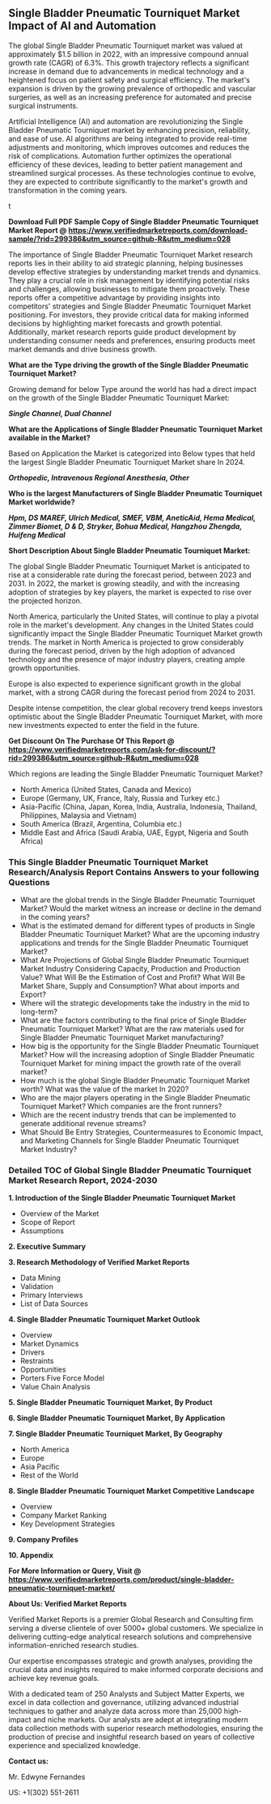 <h2>Single Bladder Pneumatic Tourniquet Market Impact of AI and Automation</h2><p>The global Single Bladder Pneumatic Tourniquet market was valued at approximately $1.5 billion in 2022, with an impressive compound annual growth rate (CAGR) of 6.3%. This growth trajectory reflects a significant increase in demand due to advancements in medical technology and a heightened focus on patient safety and surgical efficiency. The market's expansion is driven by the growing prevalence of orthopedic and vascular surgeries, as well as an increasing preference for automated and precise surgical instruments.</p><p>Artificial Intelligence (AI) and automation are revolutionizing the Single Bladder Pneumatic Tourniquet market by enhancing precision, reliability, and ease of use. AI algorithms are being integrated to provide real-time adjustments and monitoring, which improves outcomes and reduces the risk of complications. Automation further optimizes the operational efficiency of these devices, leading to better patient management and streamlined surgical processes. As these technologies continue to evolve, they are expected to contribute significantly to the market's growth and transformation in the coming years.</p>t</p><p id="" class=""><strong>Download Full PDF Sample Copy of Single Bladder Pneumatic Tourniquet Market Report @ <a href="https://www.verifiedmarketreports.com/download-sample/?rid=299386&utm_source=github-R&utm_medium=028" target="_blank">https://www.verifiedmarketreports.com/download-sample/?rid=299386&utm_source=github-R&utm_medium=028</a></strong></p><p>The importance of&nbsp;Single Bladder Pneumatic Tourniquet Market research reports lies in their ability to aid strategic planning, helping businesses develop effective strategies by understanding market trends and dynamics. They play a crucial role in risk management by identifying potential risks and challenges, allowing businesses to mitigate them proactively. These reports offer a competitive advantage by providing insights into competitors' strategies and Single Bladder Pneumatic Tourniquet Market positioning. For investors, they provide critical data for making informed decisions by highlighting market forecasts and growth potential. Additionally, market research reports guide product development by understanding consumer needs and preferences, ensuring products meet market demands and drive business growth.</p><p><strong>What are the&nbsp;Type driving the growth of the Single Bladder Pneumatic Tourniquet Market?</strong></p><p id="" class="">Growing demand for below Type around the world has had a direct impact on the growth of the Single Bladder Pneumatic Tourniquet Market:</p><em><strong>Single Channel, Dual Channel</strong></em></p><strong>What are the&nbsp;Applications&nbsp;of Single Bladder Pneumatic Tourniquet Market available in the Market?</strong></p><p id="" class="">Based on Application the Market is categorized into Below types that held the largest Single Bladder Pneumatic Tourniquet Market share In 2024.</p><em><strong>Orthopedic, Intravenous Regional Anesthesia, Other</strong></em></p><strong>Who is the largest Manufacturers of Single Bladder Pneumatic Tourniquet Market worldwide?</strong></p><p><em><strong>Hpm, DS MAREF, Ulrich Medical, SMEF, VBM, AneticAid, Hema Medical, Zimmer Biomet, D & D, Stryker, Bohua Medical, Hangzhou Zhengda, Huifeng Medical</strong></em></p><p id="" class=""><strong>Short Description About Single Bladder Pneumatic Tourniquet Market:</strong></p><p>The global Single Bladder Pneumatic Tourniquet Market is anticipated to rise at a considerable rate during the forecast period, between 2023 and 2031. In 2022, the market is growing steadily, and with the increasing adoption of strategies by key players, the market is expected to rise over the projected horizon.</p><p>North America, particularly the United States, will continue to play a pivotal role in the market's development. Any changes in the United States could significantly impact the Single Bladder Pneumatic Tourniquet Market growth trends. The market in North America is projected to grow considerably during the forecast period, driven by the high adoption of advanced technology and the presence of major industry players, creating ample growth opportunities.</p><p>Europe is also expected to experience significant growth in the global market, with a strong CAGR during the forecast period from 2024 to 2031.</p><p>Despite intense competition, the clear global recovery trend keeps investors optimistic about the Single Bladder Pneumatic Tourniquet Market, with more new investments expected to enter the field in the future.</p><p id="" class=""><strong>Get Discount On The Purchase Of This Report @ <a href="https://www.verifiedmarketreports.com/ask-for-discount/?rid=299386&utm_source=github-R&utm_medium=028" target="_blank">https://www.verifiedmarketreports.com/ask-for-discount/?rid=299386&utm_source=github-R&utm_medium=028</a></strong></p>Which regions are leading the Single Bladder Pneumatic Tourniquet Market?</p><ul><li>North America (United States, Canada and Mexico)</li><li>Europe (Germany, UK, France, Italy, Russia and Turkey etc.)</li><li>Asia-Pacific (China, Japan, Korea, India, Australia, Indonesia, Thailand, Philippines, Malaysia and Vietnam)</li><li>South America (Brazil, Argentina, Columbia etc.)</li><li>Middle East and Africa (Saudi Arabia, UAE, Egypt, Nigeria and South Africa)</li></ul><h3 id="" class="">This Single Bladder Pneumatic Tourniquet Market Research/Analysis Report Contains Answers to your following Questions</h3><ul><li>What are the global trends in the Single Bladder Pneumatic Tourniquet Market? Would the market witness an increase or decline in the demand in the coming years?</li><li>What is the estimated demand for different types of products in Single Bladder Pneumatic Tourniquet Market? What are the upcoming industry applications and trends for the Single Bladder Pneumatic Tourniquet Market?</li><li>What Are Projections of Global Single Bladder Pneumatic Tourniquet Market Industry Considering Capacity, Production and Production Value? What Will Be the Estimation of Cost and Profit? What Will Be Market Share, Supply and Consumption? What about imports and Export?</li><li>Where will the strategic developments take the industry in the mid to long-term?</li><li>What are the factors contributing to the final price of Single Bladder Pneumatic Tourniquet Market? What are the raw materials used for Single Bladder Pneumatic Tourniquet Market manufacturing?</li><li>How big is the opportunity for the Single Bladder Pneumatic Tourniquet Market? How will the increasing adoption of Single Bladder Pneumatic Tourniquet Market for mining impact the growth rate of the overall market?</li><li>How much is the global Single Bladder Pneumatic Tourniquet Market worth? What was the value of the market In 2020?</li><li>Who are the major players operating in the Single Bladder Pneumatic Tourniquet Market? Which companies are the front runners?</li><li>Which are the recent industry trends that can be implemented to generate additional revenue streams?</li><li>What Should Be Entry Strategies, Countermeasures to Economic Impact, and Marketing Channels for Single Bladder Pneumatic Tourniquet Market Industry?</li></ul><h3 id="" class="">Detailed TOC of Global Single Bladder Pneumatic Tourniquet Market Research Report, 2024-2030</h3><p id="" class=""><strong>1. Introduction of the Single Bladder Pneumatic Tourniquet Market</strong></p><ul><li>Overview of the Market</li><li>Scope of Report</li><li>Assumptions</li></ul><p id="" class=""><strong>2. Executive Summary</strong></p><p id="" class=""><strong>3. Research Methodology of Verified Market Reports</strong></p><ul><li>Data Mining</li><li>Validation</li><li>Primary Interviews</li><li>List of Data Sources</li></ul><p id="" class=""><strong>4. Single Bladder Pneumatic Tourniquet Market Outlook</strong></p><ul><li>Overview</li><li>Market Dynamics</li><li>Drivers</li><li>Restraints</li><li>Opportunities</li><li>Porters Five Force Model</li><li>Value Chain Analysis</li></ul><p id="" class=""><strong>5. Single Bladder Pneumatic Tourniquet Market, By Product</strong></p><p id="" class=""><strong>6. Single Bladder Pneumatic Tourniquet Market, By Application</strong></p><p id="" class=""><strong>7. Single Bladder Pneumatic Tourniquet Market, By Geography</strong></p><ul><li>North America</li><li>Europe</li><li>Asia Pacific</li><li>Rest of the World</li></ul><p id="" class=""><strong>8. Single Bladder Pneumatic Tourniquet Market Competitive Landscape</strong></p><ul><li>Overview</li><li>Company Market Ranking</li><li>Key Development Strategies</li></ul><p id="" class=""><strong>9. Company Profiles</strong></p><p id="" class=""><strong>10. Appendix</strong></p><p id="" class=""><strong>For More Information or Query, Visit @ <a href="https://www.verifiedmarketreports.com/product/single-bladder-pneumatic-tourniquet-market/" target="_blank">https://www.verifiedmarketreports.com/product/single-bladder-pneumatic-tourniquet-market/</a></strong></p><p id="" class=""><strong>About Us: Verified Market Reports</strong></p><p id="" class="">Verified Market Reports is a premier Global Research and Consulting firm serving a diverse clientele of over 5000+ global customers. We specialize in delivering cutting-edge analytical research solutions and comprehensive information-enriched research studies.</p><p id="" class="">Our expertise encompasses strategic and growth analyses, providing the crucial data and insights required to make informed corporate decisions and achieve key revenue goals.</p><p id="" class="">With a dedicated team of 250 Analysts and Subject Matter Experts, we excel in data collection and governance, utilizing advanced industrial techniques to gather and analyze data across more than 25,000 high-impact and niche markets. Our analysts are adept at integrating modern data collection methods with superior research methodologies, ensuring the production of precise and insightful research based on years of collective experience and specialized knowledge.</p><p id="" class=""><strong>Contact us:</strong></p><p id="" class="">Mr. Edwyne Fernandes</p><p id="" class="">US: +1(302) 551-2611</p>